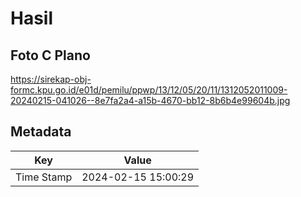 # Hasil

## Foto C Plano

https://sirekap-obj-formc.kpu.go.id/e01d/pemilu/ppwp/13/12/05/20/11/1312052011009-20240215-041026--8e7fa2a4-a15b-4670-bb12-8b6b4e99604b.jpg


## Metadata

| Key        | Value               |
| ---------- | ------------------- |
| Time Stamp | 2024-02-15 15:00:29 |



